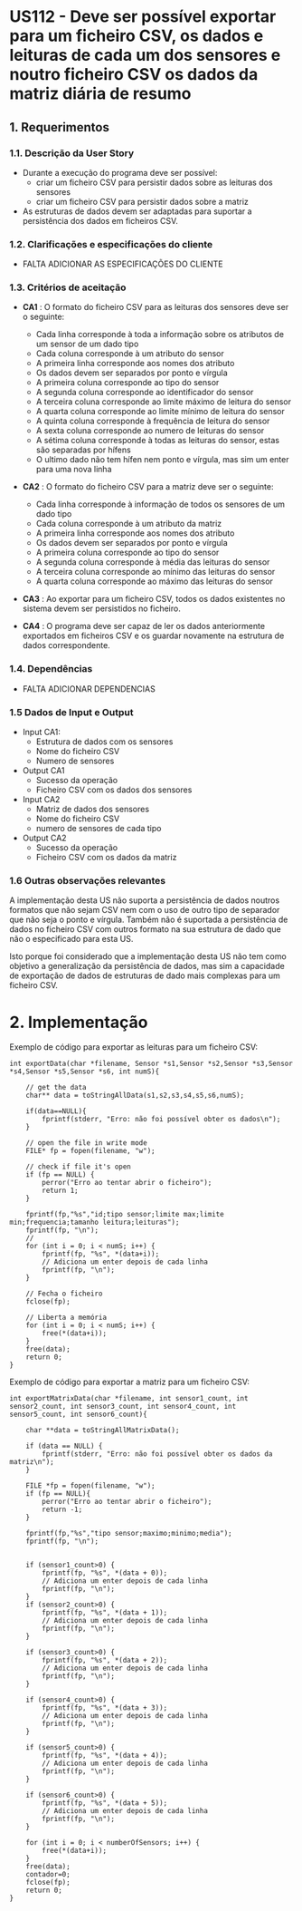 # US112 - Deve ser possível exportar para um ficheiro CSV, os dados e leituras de cada um dos sensores e noutro ficheiro CSV os dados da matriz diária de resumo

## 1. Requerimentos

### 1.1. Descrição da User Story

- Durante a execução do programa deve ser possível:
    * criar um ficheiro CSV para persistir dados sobre as leituras dos sensores
    * criar um ficheiro CSV para persistir dados sobre a matriz
- As estruturas de dados devem ser adaptadas para suportar a persistência dos dados em ficheiros CSV.

### 1.2. Clarificações e especificações do cliente

* FALTA ADICIONAR AS ESPECIFICAÇÕES DO CLIENTE

### 1.3. Critérios de aceitação

* **CA1** : O formato do ficheiro CSV para as leituras dos sensores deve ser o seguinte:

    * Cada linha corresponde à toda a informação sobre os atributos de um sensor de um dado tipo
    * Cada coluna corresponde à um atributo do sensor
    * A primeira linha corresponde aos nomes dos atributo
    * Os dados devem ser separados por ponto e vírgula
    * A primeira coluna corresponde ao tipo do sensor
    * A segunda coluna corresponde ao identificador do sensor
    * A terceira coluna corresponde ao limite máximo de leitura do sensor
    * A quarta coluna corresponde ao limite mínimo de leitura do sensor
    * A quinta coluna corresponde à frequência de leitura do sensor
    * A sexta coluna corresponde ao numero de leituras do sensor
    * A sétima coluna corresponde à todas as leituras do sensor, estas são separadas por hífens
    * O ultimo dado não tem hífen nem ponto e vírgula, mas sim um enter para uma nova linha
  
* **CA2** : O formato do ficheiro CSV para a matriz deve ser o seguinte:

    * Cada linha corresponde à informação de todos os sensores de um dado tipo
    * Cada coluna corresponde à um atributo da matriz
    * A primeira linha corresponde aos nomes dos atributo
    * Os dados devem ser separados por ponto e vírgula
    * A primeira coluna corresponde ao tipo do sensor
    * A segunda coluna corresponde à média das leituras do sensor
    * A terceira coluna corresponde ao mínimo das leituras do sensor
    * A quarta coluna corresponde ao máximo das leituras do sensor

* **CA3** : Ao exportar para um ficheiro CSV, todos os dados existentes no sistema devem ser persistidos no ficheiro.
* **CA4** : O programa deve ser capaz de ler os dados anteriormente exportados em ficheiros CSV e os guardar novamente na estrutura de dados correspondente.

### 1.4. Dependências

* FALTA ADICIONAR DEPENDENCIAS 

### 1.5 Dados de Input e Output

* Input CA1:
    * Estrutura de dados com os sensores
    * Nome do ficheiro CSV
    * Numero de sensores
* Output CA1
    * Sucesso da operação
    * Ficheiro CSV com os dados dos sensores
* Input CA2 
    * Matriz de dados dos sensores
    * Nome do ficheiro CSV
    * numero de sensores de cada tipo
* Output CA2
    * Sucesso da operação
    * Ficheiro CSV com os dados da matriz

### 1.6 Outras observações relevantes

A implementação desta US não suporta a persistência de dados noutros formatos que não sejam CSV 
nem com o uso de outro tipo de separador que não seja o ponto e vírgula. Também não é suportada a persistência 
de dados no ficheiro CSV com outros formato na sua estrutura de dado que não o especificado para esta US.

Isto porque foi considerado que a implementação desta US não tem como objetivo a generalização da persistência de dados,
mas sim a capacidade de exportação de dados de estruturas de dado mais complexas para um ficheiro CSV.

# 2. Implementação

Exemplo de código para exportar as leituras para um ficheiro CSV:

```
int exportData(char *filename, Sensor *s1,Sensor *s2,Sensor *s3,Sensor *s4,Sensor *s5,Sensor *s6, int numS){

    // get the data
    char** data = toStringAllData(s1,s2,s3,s4,s5,s6,numS);

    if(data==NULL){
        fprintf(stderr, "Erro: não foi possível obter os dados\n");
    }

    // open the file in write mode
    FILE* fp = fopen(filename, "w");

    // check if file it's open
    if (fp == NULL) {
        perror("Erro ao tentar abrir o ficheiro");
        return 1;
    }

    fprintf(fp,"%s","id;tipo sensor;limite max;limite min;frequencia;tamanho leitura;leituras");
    fprintf(fp, "\n");
    //
    for (int i = 0; i < numS; i++) {
        fprintf(fp, "%s", *(data+i));
        // Adiciona um enter depois de cada linha
        fprintf(fp, "\n");
    }

    // Fecha o ficheiro
    fclose(fp);

    // Liberta a memória
    for (int i = 0; i < numS; i++) {
        free(*(data+i));
    }
    free(data);
    return 0;
}
```
Exemplo de código para exportar a matriz para um ficheiro CSV:

```
int exportMatrixData(char *filename, int sensor1_count, int sensor2_count, int sensor3_count, int sensor4_count, int sensor5_count, int sensor6_count){

    char **data = toStringAllMatrixData();

    if (data == NULL) {
        fprintf(stderr, "Erro: não foi possível obter os dados da matriz\n");
    }

    FILE *fp = fopen(filename, "w");
    if (fp == NULL){
        perror("Erro ao tentar abrir o ficheiro");
        return -1;
    }

    fprintf(fp,"%s","tipo sensor;maximo;minimo;media");
    fprintf(fp, "\n");


    if (sensor1_count>0) {
        fprintf(fp, "%s", *(data + 0));
        // Adiciona um enter depois de cada linha
        fprintf(fp, "\n");
    }
    if (sensor2_count>0) {
        fprintf(fp, "%s", *(data + 1));
        // Adiciona um enter depois de cada linha
        fprintf(fp, "\n");
    }

    if (sensor3_count>0) {
        fprintf(fp, "%s", *(data + 2));
        // Adiciona um enter depois de cada linha
        fprintf(fp, "\n");
    }

    if (sensor4_count>0) {
        fprintf(fp, "%s", *(data + 3));
        // Adiciona um enter depois de cada linha
        fprintf(fp, "\n");
    }

    if (sensor5_count>0) {
        fprintf(fp, "%s", *(data + 4));
        // Adiciona um enter depois de cada linha
        fprintf(fp, "\n");
    }

    if (sensor6_count>0) {
        fprintf(fp, "%s", *(data + 5));
        // Adiciona um enter depois de cada linha
        fprintf(fp, "\n");
    }

    for (int i = 0; i < numberOfSensors; i++) {
        free(*(data+i));
    }
    free(data);
    contador=0;
    fclose(fp);
    return 0;
}
```